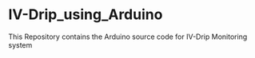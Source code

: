 # IV-Drip_using_Arduino
This Repository contains the Arduino source code for IV-Drip Monitoring system
